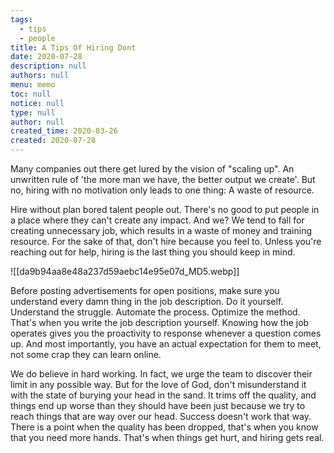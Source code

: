 ```yaml
---
tags: 
  - tips
  - people
title: A Tips Of Hiring Dont
date: 2020-07-28
description: null
authors: null
menu: memo
toc: null
notice: null
type: null
author: null
created_time: 2020-03-26
created: 2020-07-28
---
```


Many companies out there get lured by the vision of "<span style='color:pink_background'>scaling up</span>". An unwritten rule of 'the more man we have, the better output we create'. But no, hiring with no motivation only leads to one thing: A waste of resource.

Hire without plan bored talent people out. There's no good to put people in a place where they can't create any impact. And we? We tend to fall for creating unnecessary job, which results in a waste of money and training resource. For the sake of that, don't hire because you feel to.
Unless you're reaching out for help, hiring is the last thing you should keep in mind.


![[da9b94aa8e48a237d59aebc14e95e07d_MD5.webp]]



Before posting advertisements for open positions, make sure you understand every damn thing in the job description. Do it yourself. Understand the struggle. Automate the process. Optimize the method.
That's when you write the job description yourself. Knowing how the job operates gives you the proactivity to response whenever a question comes up. And most importantly, you have an actual expectation for them to meet, not some crap they can learn online.


We do believe in hard working. In fact, we urge the team to discover their limit in any possible way. But for the love of God, don't misunderstand it with the state of burying your head in the sand. It trims off the quality, and things end up worse than they should have been just because we try to reach things that are way over our head. Success doesn't work that way.
There is a point when the quality has been dropped, that's when you know that you need more hands. That's when things get hurt, and hiring gets real.

